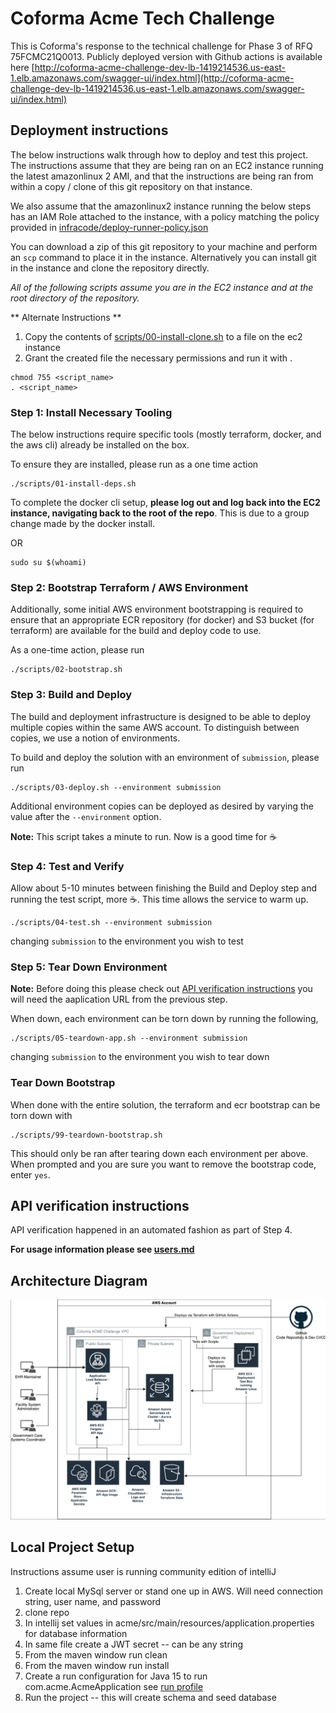 # Coforma Acme Tech Challenge 

This is Coforma's response to the technical challenge for Phase 3 of RFQ 75FCMC21Q0013. Publicly deployed version with Github actions is available here [http://coforma-acme-challenge-dev-lb-1419214536.us-east-1.elb.amazonaws.com/swagger-ui/index.html](http://coforma-acme-challenge-dev-lb-1419214536.us-east-1.elb.amazonaws.com/swagger-ui/index.html)



## Deployment instructions

The below instructions walk through how to deploy and test this project. The instructions assume that they are being ran on an EC2 instance running the latest amazonlinux 2 AMI, and that the instructions are being ran from within a copy / clone of this git repository on that instance.

We also assume that the amazonlinux2 instance running the below steps has an IAM Role attached to the instance, with a policy matching the policy provided in [infracode/deploy-runner-policy.json](./infracode/deploy-runner-policy.json)

You can download a zip of this git repository to your machine and perform an `scp` command to place it in the instance. Alternatively you can install git in the instance and clone the repository directly.

_All of the following scripts assume you are in the EC2 instance and at the root directory of the repository._

** Alternate Instructions **
1. Copy the contents of [scripts/00-install-clone.sh](./scripts/00-install-clone.sh) to a file on the ec2 instance
2. Grant the created file the necessary permissions and run it with .
```shell
chmod 755 <script_name>
. <script_name>
```

### Step 1: Install Necessary Tooling

The below instructions require specific tools (mostly terraform, docker, and the aws cli) already be installed on the box.

To ensure they are installed, please run as a one time action

```shell
./scripts/01-install-deps.sh
```

To complete the docker cli setup, **please log out and log back into the EC2 instance, navigating back to the root of the repo**. This is due to a group change made by the docker install.

OR

```shell
sudo su $(whoami)
```

### Step 2: Bootstrap Terraform / AWS Environment

Additionally, some initial AWS environment bootstrapping is required to ensure that an appropriate ECR repository (for docker) and S3 bucket (for terraform) are available for the build and deploy code to use.

As a one-time action, please run

```shell
./scripts/02-bootstrap.sh
```

### Step 3: Build and Deploy

The build and deployment infrastructure is designed to be able to deploy multiple copies within the same AWS account. To distinguish between copies, we use a notion of environments.

To build and deploy the solution with an environment of `submission`, please run

```shell
./scripts/03-deploy.sh --environment submission
```

Additional environment copies can be deployed as desired by varying the value after the `--environment` option.

**Note:** This script takes a minute to run. Now is a good time for :coffee:

### Step 4: Test and Verify

Allow about 5-10 minutes between finishing the Build and Deploy step and running the test script, more :coffee:. This time allows the service to warm up.

```shell
./scripts/04-test.sh --environment submission
```

changing `submission` to the environment you wish to test

### Step 5: Tear Down Environment
**Note:** Before doing this please check out [API verification instructions](#api-verification-instructions) you will need the aaplication URL from the previous step.

When down, each environment can be torn down by running the following,

```shell
./scripts/05-teardown-app.sh --environment submission
```

changing `submission` to the environment you wish to tear down

### Tear Down Bootstrap

When done with the entire solution, the terraform and ecr bootstrap can be torn down with

```shell
./scripts/99-teardown-bootstrap.sh
```

This should only be ran after tearing down each environment per above.
When prompted and you are sure you want to remove the bootstrap code, enter `yes`.

## API verification instructions

API verification happened in an automated fashion as part of Step 4. 

**For usage information please see [users.md](./Users.md)**

## Architecture Diagram
![Architecture Diagram](./images/AcmeArchitectureDiagram.png "Architecture Diagram")

## Local Project Setup
Instructions assume user is running community edition of intelliJ
1. Create local MySql server or stand one up in AWS. Will need connection string, user name, and password
2. clone repo
3. In intellij set values in acme/src/main/resources/application.properties for database information
4. In same file create a JWT secret -- can be any string
5. From the maven window run clean
6. From the maven window run install
7. Create a run configuration for Java 15 to run com.acme.AcmeApplication see [run profile](./images/RunProfile.png)
8. Run the project -- this will create schema and seed database


